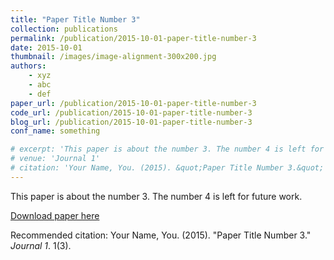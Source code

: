 ```yaml
---
title: "Paper Title Number 3"
collection: publications
permalink: /publication/2015-10-01-paper-title-number-3
date: 2015-10-01
thumbnail: /images/image-alignment-300x200.jpg
authors:
    - xyz
    - abc
    - def
paper_url: /publication/2015-10-01-paper-title-number-3
code_url: /publication/2015-10-01-paper-title-number-3
blog_url: /publication/2015-10-01-paper-title-number-3
conf_name: something

# excerpt: 'This paper is about the number 3. The number 4 is left for future work.'
# venue: 'Journal 1'
# citation: 'Your Name, You. (2015). &quot;Paper Title Number 3.&quot; <i>Journal 1</i>. 1(3).'
---
```

This paper is about the number 3. The number 4 is left for future work.

[Download paper here](http://academicpages.github.io/files/paper3.pdf)

Recommended citation: Your Name, You. (2015). "Paper Title Number 3." <i>Journal 1</i>. 1(3).